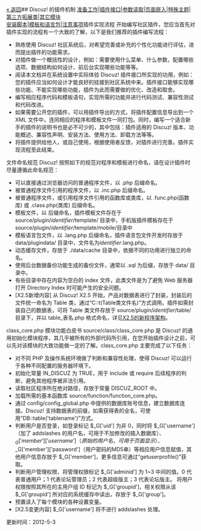 [« 返回](?ac=document&page=dev)## Discuz! 的插件机制
[准备工作](?ac=document&page=dev_plugin)|[插件接口](?ac=document&page=plugin_module)|[参数读取](?ac=document&page=plugin_vars)|[页面嵌入](?ac=document&page=plugin_hook)|[特殊主题](?ac=document&page=plugin_specialthread)|[第三方拓展类](?ac=document&page=plugin_classes)|[其它模块](?ac=document&page=plugin_other_module)  
[安装脚本](?ac=document&page=plugin_install)|[模板和语言包](?ac=document&page=plugin_language)|[注意事项](?ac=document&page=plugin_notice)插件实现流程 开始编写社区插件，您应当首先对插件实现的流程有一个大致的了解，以下是我们推荐的插件编写流程： 

- 熟练使用 Discuz! 社区系统后，对希望完善或补充的个性化功能进行评估，进而提出插件的功能需求。 
- 对插件做一个概括性的设计，例如：需要使用什么菜单、什么参数，配置哪些选项、数据结构如何设计、前后台实现哪些功能等等。 
- 阅读本文档并在系统设置中实际体验 Discuz! 插件接口所实现的功用，例如：您的插件应当如何设计才能良好的挂接到社区系统中来。插件接口能够实现哪些功能、不能实现哪些功能，插件为此而需要做的优化、改造和取舍。 
- 编写相应程序代码和模板语句，实现所需的功能并进行代码测试、兼容性测试和代码改进。 
- 如果需要公开您的插件，可以用插件导出的方式，将插件配置信息导出到一个 XML 文件中，连同相应的程序和模板文件一同打包。同时，编写一个适合新手的插件的说明书也是必不可少的，其中包括：插件适用的 Discuz! 版本、功能概述、兼容性声明、安装方法、使用方法、卸载方法等等。 
- 将插件提供给他人，或自己使用，根据使用者反馈，对插件进行完善。插件实现流程至此结束。 

  


文件命名规范 Discuz! 按照如下的规范对程序和模板进行命名，请在设计插件时尽量遵循此命名规范： 

- 可以直接通过浏览器访问的普通程序文件，以 .php 后缀命名。 
- 被普通程序文件引用的程序文件，以 .inc.php 后缀命名。 
- 被普通程序文件，或引用程序文件引用的函数库或类库，以 .func.php(函数库) 或 .class.php(类库) 后缀命名。 
- 模板文件，以 后缀命名，插件模板文件存在于 source/plugin/*identifier*/template/ 目录中，手机版插件模板存在于 source/plugin/*identifier*/template/mobile/目录中 
- 模板语言包文件，以 .lang.php 后缀命名，插件语言包文件开发时存放于 data/plugindata/ 目录中，文件名为*identifier*.lang.php。 
- 动态缓存文件，存放于 ./data/cache 目录中，依据不同的功用进行独立的命名。 
- 使用后台数据备份功能生成的备份文件，通常以 .sql 为后缀，存放于 data/ 目录中。 
- 有些目录中存在内容为空白的 index 文件，此类文件是为了避免 Web 服务器打开 Directory Index 时可能产生的安全问题。 
- [X2.5新增内容] 从 Discuz! X2.5 开始，产品对数据表进行了封装，封装后的文件统一命名为 Table 类，通过“C::t(Table类文件名)”方式调用。插件如需封装自己的数据表，可将 Table 类文件存放于 source/plugin/*identifier*/table/ 目录下，并以 table_表名.php 格式命名，详见[X2.5的新程序架构](http://dev.discuz.org/wiki/index.php?title=X2.5%E7%9A%84%E6%96%B0%E7%A8%8B%E5%BA%8F%E6%9E%B6%E6%9E%84 "X2.5的新程序架构")。 

  


class_core.php 模块功能白皮书 source/class/class_core.php 是 Discuz! 的通用初始化模块程序，其几乎被所有的外部代码所引用，在您开始插件设计之前，可以先对该模块的大致功能做一定的了解。class_core.php 主要完成了以下任务： 

- 对不同 PHP 及操作系统环境做了判断和兼容性处理，使得 Discuz! 可以运行于各种不同配置的服务器环境下。 
- 初始化常量 IN_DISCUZ 为 TRUE，用于 include 或 require 后续程序的判断，避免其他程序被非法引用。 
- 读取社区程序所在绝对路径，存放于常量 DISCUZ_ROOT 中。 
- 加载所需的基本函数库 source/function/function_core.php。 
- 通过 config/config_global.php 中提供的数据库账号信息，建立数据库连接。Discuz! 支持数据表的前缀，如需获得表的全名，可使用“DB::table('tablename')”方式。 
- 判断用户是否登录，如登录标记 $_G['uid'] 为非 0，同时将 $_G['username']（加了 addslashes 的用户名，可用于不加修改的插入数据库）、 $_G['member']['username']（原始的用户名，可用于页面显示）、$_G['member']['password']（用户密码的MD5串）等相应用户信息赋值，其他用户信息存放于 $_G['member']，更多信息可通过“getuserprofile()”获取。 
- 判断用户管理权限，将管理权限标记 $_G['adminid'] 为 1~3 中间的值。0 代表普通用户；1 代表论坛管理员；2 代表超级版主；3 代表论坛版主。 将用户权限按照其所在的主用户组 ID 标记为 $_G['groupid']，相关权限从该 $_G['groupid'] 所对应的系统缓存中读出，存放于 $_G['group']。 
- 预置读入了每个模块的各种设置变量。 
- [X2.5变更内容] $_G['username'] 将不进行 addslashes 处理。 

更新时间：2012-5-3


